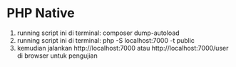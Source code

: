 # PHP Native

1. running script ini di terminal: composer dump-autoload
2. running script ini di terminal: php -S localhost:7000 -t public
3. kemudian jalankan http://localhost:7000 atau http://localhost:7000/user di browser untuk pengujian